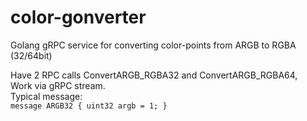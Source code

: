 # color-gonverter
Golang gRPC service for converting color-points from ARGB to RGBA (32/64bit) 

Have 2 RPC calls ConvertARGB_RGBA32 and ConvertARGB_RGBA64,  
Work via gRPC stream.  
Typical message:  
`message ARGB32 {
    uint32 argb = 1;
}`
